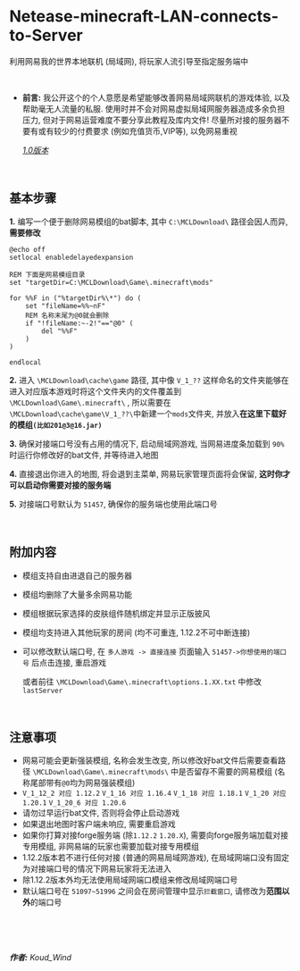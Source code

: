 # Netease-minecraft-LAN-connects-to-Server
利用网易我的世界本地联机 (局域网), 将玩家人流引导至指定服务端中

<br>

* **前言:** 我公开这个的个人意愿是希望能够改善网易局域网联机的游戏体验, 以及帮助毫无人流量的私服. 使用时并不会对网易虚拟局域网服务器造成多余负担压力, 但对于网易运营难度不要分享此教程及库内文件! 尽量所对接的服务器不要有或有较少的付费要求 (例如充值货币,VIP等), 以免网易重视

  *[1.0版本](https://github.com/Koud-Wind/Netease-minecraft-LAN-connects-to-Server/tree/main-1.0)*
<br>

## 基本步骤

**1.** 编写一个便于删除网易模组的bat脚本, 其中 `C:\MCLDownload\` 路径会因人而异, **需要修改**

```
@echo off
setlocal enabledelayedexpansion

REM 下面是网易模组目录
set "targetDir=C:\MCLDownload\Game\.minecraft\mods"

for %%F in ("%targetDir%\*") do (
    set "fileName=%%~nF"
    REM 名称末尾为@0就会删除
    if "!fileName:~-2!"=="@0" (
        del "%%F"
    )
)

endlocal

```

**2.** 进入 `\MCLDownload\cache\game` 路径, 其中像 `V_1_??` 这样命名的文件夹能够在进入对应版本游戏时将这个文件夹内的文件覆盖到 `\MCLDownload\Game\.minecraft\` , 所以需要在`\MCLDownload\cache\game\V_1_??\`中新建一个`mods`文件夹, 并放入**在这里下载好的模组`(比如201@3@16.jar)`**

**3.** 确保对接端口号没有占用的情况下, 启动局域网游戏, 当网易进度条加载到 `90%` 时运行你修改好的bat文件, 并等待进入地图

**4.** 直接退出你进入的地图, 将会退到主菜单, 网易玩家管理页面将会保留, **这时你才可以启动你需要对接的服务端**

**5.** 对接端口号默认为 `51457`, 确保你的服务端也使用此端口号

<br>

## 附加内容
+ 模组支持自由进退自己的服务器
+ 模组均删除了大量多余网易功能
+ 模组根据玩家选择的皮肤组件随机绑定并显示正版披风
+ 模组均支持进入其他玩家的房间 (均不可重连, 1.12.2不可中断连接)

+ 可以修改默认端口号, 在 `多人游戏 -> 直接连接` 页面输入 `51457->你想使用的端口号` 后点击连接, 重启游戏
  
  或者前往 `\MCLDownload\Game\.minecraft\options.1.XX.txt` 中修改 `lastServer`

<br>

## 注意事项
+ 网易可能会更新强装模组, 名称会发生改变, 所以修改好bat文件后需要查看路径 `\MCLDownload\Game\.minecraft\mods\` 中是否留存不需要的网易模组 (名称尾部带有`@0`均为网易强装模组)
+ `V_1_12_2 对应 1.12.2`
  `V_1_16 对应 1.16.4`
  `V_1_18 对应 1.18.1`
  `V_1_20 对应 1.20.1`
  `V_1_20_6 对应 1.20.6`
+ 请勿过早运行bat文件, 否则将会停止启动游戏
+ 如果退出地图时客户端未响应, 需要重启游戏
+ 如果你打算对接forge服务端 (除`1.12.2` `1.20.X`), 需要向forge服务端加载对接专用模组, 非网易端的玩家也需要加载对接专用模组
+ 1.12.2版本若不进行任何对接 (普通的网易局域网游戏), 在局域网端口没有固定为对接端口号的情况下网易玩家将无法进入
+ 除1.12.2版本外均无法使用局域网端口模组来修改局域网端口号
+ 默认端口号在 `51097~51996` 之间会在房间管理中显示`拦截窗口`, 请修改为**范围以外**的端口号
  
<br>
<br>
<br>

***作者:** Koud_Wind*
